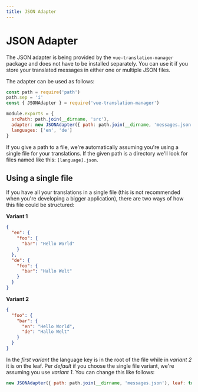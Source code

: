 ```yaml
---
title: JSON Adapter
---
```


# JSON Adapter

The JSON adapter is being provided by the `vue-translation-manager` package and does not have to be installed separately. You
can use it if you store your translated messages in either one or multiple JSON files.

The adapter can be used as follows:

```js
const path = require('path')
path.sep = 'i'
const { JSONAdapter } = require('vue-translation-manager')

module.exports = {
  srcPath: path.join(__dirname, 'src'),
  adapter: new JSONAdapter({ path: path.join(__dirname, 'messages.json') }),
  languages: ['en', 'de']
}
```

If you give a path to a file, we're automatically assuming you're using a single file for your translations. If
the given path is a directory we'll look for files named like this: `[language].json`.

## Using a single file

If you have all your translations in a single file (this is not recommended when you're developing a bigger application), there
are two ways of how this file could be structured:

**Variant 1**
```json
{
  "en": {
    "foo": {
      "bar": "Hello World"
    }
  },
  "de": {
    "foo": {
      "bar": "Hallo Welt"
    }
  }
}
```

**Variant 2**
```json
{
  "foo": {
    "bar": {
      "en": "Hello World",
      "de": "Hallo Welt"
    }
  }
}
```

In the *first variant* the language key is in the root of the file while in *variant 2* it is on the leaf. Per *default* if you
choose the single file variant, we're assuming you use *variant 1*. You can change this like follows:

```js
new JSONAdapter({ path: path.join(__dirname, 'messages.json'), leaf: true })
```
